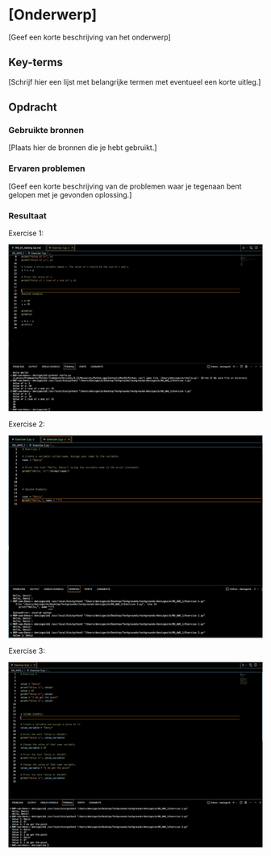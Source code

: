# [Onderwerp]
[Geef een korte beschrijving van het onderwerp]

## Key-terms
[Schrijf hier een lijst met belangrijke termen met eventueel een korte uitleg.]

## Opdracht
### Gebruikte bronnen
[Plaats hier de bronnen die je hebt gebruikt.]

### Ervaren problemen
[Geef een korte beschrijving van de problemen waar je tegenaan bent gelopen met je gevonden oplossing.]

### Resultaat


Exercise 1:

![Alt text](<09_includes/Exercise 1.png>)


Exercise 2:

![Alt text](<09_includes/Exercise 2.png>)

Exercise 3:

![Alt text](<09_includes/Exercise 3.png>)